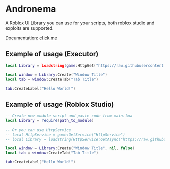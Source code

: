 # Andronema
A Roblox UI Library you can use for your scripts, both roblox studio and exploits are supported.

Documentation: [click me](https://andronema.gitbook.io/andronema/)

## Example of usage (Executor)
```lua
local Library = loadstring(game:HttpGet("https://raw.githubusercontent.com/WhoIsDanix/Andronema/master/main.lua"))

local window = Library:Create("Window Title")
local tab = window:CreateTab("Tab Title")

tab:CreateLabel("Hello World!")
```

## Example of usage (Roblox Studio)
```lua
-- Create new module script and paste code from main.lua
local Library = require(path_to_module)

-- Or you can use HttpService
-- local HttpService = game:GetService("HttpService")
-- local Library = loadstring(HttpService:GetAsync("https://raw.githubusercontent.com/WhoIsDanix/Andronema/master/main.lua"))

local window = Library:Create("Window Title", nil, false)
local tab = window:CreateTab("Tab Title")

tab:CreateLabel("Hello World!")
```
